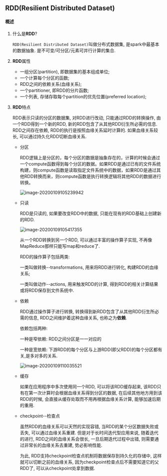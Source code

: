 ## RDD(Resilient Distributed Dataset)

#### 概述

1. 什么是**RDD**?

   `RDD(Resilient Distributed Dataset)`叫做分布式数据集, 是spark中最基本的数据抽象. 是不可变/可分区/元素可并行计算的集合.

2. **RDD**属性

   - 一组分区(partition), 即数据集的基本组成单位;
   - 一个计算每个分区的函数;
   - RDD之间的依赖关系(血缘关系);
   - 一个partitioner, 即RDD的分片函数;
   - 一个列表, 存储存取每个partition的优先位置(preferred location);

3. **RDD**特点

   RDD表示只读的分区的数据集, 对RDD进行改动, 只能通过RDD的转换操作, 由一个RDD得到一个新的RDD, 新的RDD包含了从其他RDD衍生所必需的信息. RDD之间存在依赖, RDD的执行是按照血缘关系延时计算的. 如果血缘关系较长, 可以通过持久化RDD切断血缘关系. 

   - 分区

     RDD逻辑上是分区的，每个分区的数据是抽象存在的，计算的时候会通过一个compute函数得到每个分区的数据。如果RDD是通过已有的文件系统构建，则compute函数是读取指定文件系统中的数据，如果RDD是通过其他RDD转换而来，则compute函数是执行转换逻辑将其他RDD的数据进行转换。

     ![image-20200109105239942](C:\Users\46081\AppData\Roaming\Typora\typora-user-images\image-20200109105239942.png)

   - 只读

     RDD是只读的, 如果要改变RDD中的数据, 只能在现有的RDD基础上创建新的RDD. 

     ![image-20200109105417355](C:\Users\46081\AppData\Roaming\Typora\typora-user-images\image-20200109105417355.png)

     从一个RDD转换到另一个RDD, 可以通过丰富的操作算子实现, 不再像MapReduce那样只能写map和reduce了.

     RDD的操作算子包括两类:

     一类叫做转换--transformations, 用来将RDD进行转化, 构建RDD的血缘关系;

     一类叫做动作--actions, 用来触发RDD的计算, 得到RDD的相关计算结果或将RDD保存到文件系统中.

   - 依赖

     RDD通过操作算子进行转换, 转换得到新RDD包含了从其他RDD衍生所必需的信息, RDD之间维护着这种血缘关系, 也称之为**依赖**. 

     依赖包括两种:

     一种是窄依赖: RDD之间分区是一一对应的

     一种是宽依赖: 下游RDD的每个分区与上游RDD(即父RDD)的每个分区都有关,是多对多的关系.

     ![image-20200109110035521](C:\Users\46081\AppData\Roaming\Typora\typora-user-images\image-20200109110035521.png)

   - 缓存

     如果在应用程序中多次使用同一个RDD, 可以将该RDD缓存起来, 该RDD只有在第一次计算时会根据血缘关系得到分区的数据, 在后续其他地方用到该RDD的时候, 会直接从缓存处取而不用再根据血缘关系计算, 能够加速后期的重用.

   - checkpoint--检查点

     虽然RDD的血缘关系可以天然的实现容错, 当RDD的某个分区数据失败或丢失, 可以通过血缘关系重建. 但是对于长时间迭代型应用来说, 随着迭代的进行, RDD之间的血缘关系会很长, 一旦后期迭代过程中出错, 则需要通过非常长的血缘关系去重建, 势必影响性能.

     为此, RDD支持checkpoint检查点机制将数据保存到持久化的存储中, 这样就可以切断之前的血缘关系, 因为checkpoint检查点后不需要知道它的父RDD了, 可以从checkpoint处拿到数据.